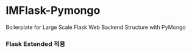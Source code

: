 # IMFlask-Pymongo
Boilerplate for Large Scale Flask Web Backend Structure with PyMongo

### Flask Extended 적용